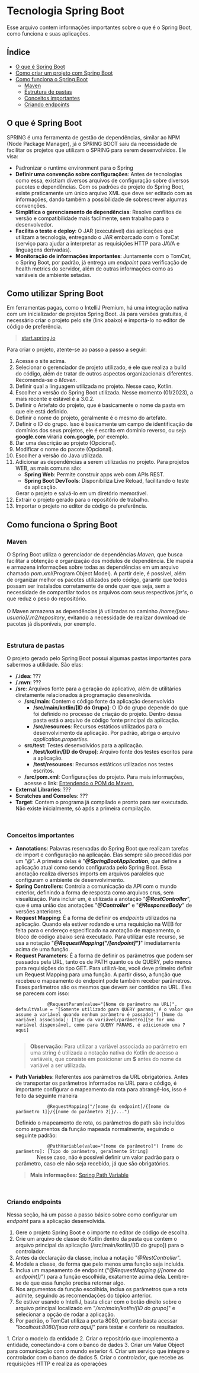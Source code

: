 # Tecnologia Spring Boot
Esse arquivo contem informações importantes sobre o que é o Spring Boot, como funciona e suas aplicações.  

<h2>Índice</h2>
<ul>
    <li><a href="#what-is">O que é Spring Boot</a></li>
    <li><a href="#how-to">Como criar um projeto com Spring Boot</a></li>
    <li>
        <a href="#how-does-it-works">Como funciona o Spring Boot</a>
        <ul>
            <li>
                <a href="#maven">Maven</a>
            </li>
            <li>
                <a href="#folders-structure">Estrutura de pastas</a>
            </li>
            <li>
                <a href="#concepts">Conceitos importantes</a>
            </li>
            <li>
                <a href="#endpoints">Criando endpoints</a>
            </li>
        </ul>
    </li>
</ul>

<h2 id="what-is">O que é Spring Boot</h2>
SPRING é uma ferramenta de gestão de dependências, similar ao NPM (Node Package Manager), já o SPRING BOOT saiu da necessidade de facilitar os projetos que utilizam o SPRING para serem desenvolvidos. Ele visa:
<ul>
    <li>
        Padronizar o runtime environment para o Spring
    </li>
    <li>
        <b>Definir uma convenção sobre configurações</b>: Antes de tecnologias como essa, existiam diversos arquivos de configuração sobre diversos pacotes e dependências. Com os padrões de projeto do Spring Boot, existe praticamente um único arquivo XML que deve ser editado com as informações, dando também a possibilidade de sobrescrever algumas convenções.
    </li>
    <li>
        <b>Simplifica o gerenciamento de dependências</b>: Resolve conflitos de versão e compatibilidade mais facilmente, sem trabalho para o desenvolvedor.
    </li>
    <li>
        <b>Facilita o teste e deploy</b>: O JAR (executável) das aplicações que utilizam a tecnologia, entregando o JAR embarcado com o TomCat (serviço para ajudar a interpretar as requisições HTTP para JAVA e linguagens derivadas).
    </li>
    <li>
        <b>Monitoração de informações importantes</b>: Juntamente com o TomCat, o Spring Boot, por padrão, já entrega um <i>endpoint</i> para verificação de health metrics do servidor, além de outras informações como as variáveis de ambiente setadas.
    </li>
</ul>

<h2 id="how-to">Como utilizar Spring Boot</h2>
Em ferramentas pagas, como o IntelliJ Premium, há uma integração nativa com um inicializador de projetos Spring Boot. Já para versões gratuitas, é necessário criar o projeto pelo site (link abaixo) e importá-lo no editor de código de preferência.
<blockquote>
    <a href="https://start.spring.io/">start.spring.io</a>
</blockquote>
Para criar o projeto, atente-se ao passo a passo a seguir:
<ol>
    <li>
        Acesse o site acima.
    </li>
    <li>
        Selecionar o gerenciador de projeto utilizado, é ele que realiza a build do código, além de tratar de outros aspectos organizacionais diferentes. Recomenda-se o <i>Maven</i>.
    </li>
    <li>
        Definir qual a linguagem utilizada no projeto. Nesse caso, Kotlin.
    </li>
    <li>
        Escolher a versão do Spring Boot utilizada. Nesse momento (01/2023), a mais recente e estável é a 3.0.2.
    </li>
    <li>
        Definir o Artefato do projeto, que é basicamente o nome da pasta em que ele está definido.
    </li>
    <li>
        Definir o nome do projeto, geralmente é o mesmo do artefato.
    </li>
    <li>
        Definir o ID do grupo. Isso é basicamente um campo de identificação de domínios dos seus projetos, ele é escrito em domínio reverso, ou seja <b>google.com</b> viraria <b>com.google</b>, por exemplo.
    </li>
    <li>
        Dar uma descrição ao projeto (Opcional).
    </li>
    <li>
        Modificar o nome do pacote (Opcional).
    </li>
    <li>
        Escolher a versão do Java utilizada.
    </li>
    <li>
        Adicionar as dependências a serem utilizadas no projeto. Para projetos WEB, as mais comuns são:
        <ul>
            <li>
                <b>Spring Web</b>: Permite construir apps web com APIs REST.
            </li>
            <li>
                <b>Spring Boot DevTools</b>: Disponibiliza Live Reload, facilitando o teste da aplicação.
            </li>
        </ul>
    </li>
        Gerar o projeto e salvá-lo em um diretório memorável.
    </li>
    <li>
        Extrair o projeto gerado para o repositório de trabalho.
    </li>
    <li>
        Importar o projeto no editor de código de preferência.
    </li>
</ol>

<h2 id="how-does-it-works">Como funciona o Spring Boot</h2>
<h3 id="maven">Maven</h3>
O Spring Boot utiliza o gerenciador de dependências <i>Maven</i>, que busca facilitar a obtenção e organização dos módulos de dependência. Ele mapeia e armazena informações sobre todas as dependências em um arquivo chamado <i>pom.xml</i>(Program Object Model). A partir dele, é possível, além de organizar melhor os pacotes utilizados pelo código, garantir que todos possam ser instalados corretamente de onde quer que seja, sem a necessidade de compartilar todos os arquivos com seus respectivos <i>jar's</i>, o que reduz o peso do repositório.  
<br><br>
O Maven armazena as dependências já utilizadas no caminho <i>/home/[seu-usuario]/.m2/repository</i>, evitando a necessidade de realizar download de pacotes já disponíveis, por exemplo.
<br><br>
<h3 id="folders-structure">Estrutura de pastas</h3>
O projeto gerado pelo Spring Boot possui algumas pastas importantes para sabermos a utilidade. São elas:
<ul>
    <li>
        <b>/.idea</b>: ???
    </li>
    <li>
        <b>/.mvn</b>: ???
    </li>
    <li>
        <b>/src</b>: Arquivos fonte para a geração do aplicativo, além de utilitários diretamente relacionados à programação desenvolvida.
        <ul>
            <li>
                <b>/src/main</b>: Contem o código fonte da aplicação desenvolvida
                <ul>
                    <li>
                        <b>/src/main/kotlin/[ID do Grupo]</b>: O ID do grupo depende do que foi definido no processo de criação do projeto. Dentro dessa pasta está o arquivo de código fonte principal da aplicação.
                    </li>
                    <li>
                        <b>/src/resources</b>: Recursos estáticos utilizados para o desenvolvimento da aplicação. Por padrão, abriga o arquivo <i>application.properties</i>.
                    </li>
                </ul>
            </li>
            <li>
                <b>src/test</b>: Testes desenvolvidos para a aplicação.
                <ul>
                    <li>
                        <b>/test/kotlin/[ID do Grupo]</b>: Arquivo fonte dos testes escritos para a aplicação.
                    </li>
                    <li>
                        <b>/test/resources</b>: Recursos estáticos utilizados nos testes escritos.
                    </li>
                </ul>
            </li>
            <li>
                <b>/src/pom.xml</b>: Configurações do projeto. Para mais informações, acesse o link: <a href="https://www.erudio.com.br/blog/entendendo-o-pom-do-maven/">Entendendo o POM do Maven.</a>
            </li>
        </ul>
    </li>
    <li>
        <b>External Libraries</b>: ???
    </li>
    <li>
        <b>Scratches and Consoles</b>: ???
    </li>
    <li>
        <b>Target</b>: Contem o programa já compilado e pronto para ser executado. Não existe inicialmente, só após a primeira compilação.
    </li>
</ul>
<br>
<h3 id="concepts">Conceitos importantes</h3>
<ul>
    <li>
        <b>Annotations</b>: Palavras reservadas do Spring Boot que realizam tarefas de import e configuração na aplicação. Elas sempre são precedidas por um "<i>@</i>". A primeira delas é "<b><i>@SpringBootApplication</i></b>, que define a aplicação atual como sendo configurada pelo Spring Boot. Essa anotação realiza diversos imports em arquivos paralelos que configuram o ambiente de desenvolvimento.
    </li>
    <li>
        <b>Spring Controllers</b>: Controla a comunicação da API com o mundo exterior, definindo a forma de resposta como arquivos crus, sem visualização. Para incluir um, é utilizada a anotação "<b><i>@RestController</i></b>", que é uma união das anotações "<b><i>@Controller</i></b>" e "<b><i>@ResponseBody</i></b>" de versões anteriores.
    </li>
    <li>
        <b>Request Mapping</b>: É a forma de definir os <i>endpoints</i> utilizados na aplicação. Quando ela estiver rodando e uma requisição na WEB for feita para o endereço especificado na anotação de mapeamento, o bloco de código abaixo será executado. Para utilizar este recurso, se usa a notação "<b><i>@RequestMapping("/[endpoint]")</i></b>" imediatamente acima de uma função.
    </li>
    <li>
        <b>Request Parameters</b>: É a forma de definir os parâmetros que podem ser passados pela URL, tanto os de PATH quanto os de QUERY, pelo menos para requisições do tipo GET. Para utilizá-los, você deve primeiro definir um Request Mapping para uma função. A partir disso, a função que recebeu o mapeamento do endpoint pode também receber parâmetros. Esses parâmetros são os mesmos que devem ser contidos na URL. Eles se parecem com isso:
        <br>
        <code>
            @RequestParam(value="[Nome do parâmetro na URL]", defaultValue = "[Somente utilizado para QUERY params, é o valor que assume a variável quando nenhum parâmetro é passado]") [Nome da variável associada]: [Tipo da variável/parâmetro][Se for uma variável dispensável, como para QUERY PARAMS, é adicionado uma <b>?</b> aqui]
        </code>
        <br>
        <blockquote>
            <b>Observação:</b> Para utilizar a variável associada ao parâmetro em uma string é utilizada a notação nativa do Kotlin de acesso a variáveis, que consiste em posicionar um <b>$</b> antes do nome da variável a ser utilizada.
        </blockquote>
    </li>
    <li>
        <b>Path Variables</b>: Referentes aos parâmetros da URL obrigatórios. Antes de transportar os parâmetros informados na URL para o código, é importante configurar o mapeamento da rota para abrangê-los, isso é feito da seguinte maneira
        <br>
        <code>
            @RequestMapping("/[nome do endpoint]/{[nome do parâmetro 1]}/{[nome do parâmetro 2]}/...")
        </code>
        <br>
        Definido o mapeamento de rota, os parâmetros do path são incluídos como argumentos da função mapeada normalmente, seguindo o seguinte padrão:
        <br>
        <code>
            @PathVariable(value="[nome do parâmetro]") [nome do parâmetro]: [Tipo do parâmetro, geralmente String]
        </code>
        Nesse caso, não é possível definir um valor padrão para o parâmetro, caso ele não seja recebido, já que são obrigatórios.
        <blockquote>
            <b>Mais informações:</b> <a href="https://www.baeldung.com/spring-pathvariable">Spring Path Variable</a>
        </blockquote>
    </li>
</ul>
<br>
<h3 id="endpoints">Criando endpoints</h3>
Nessa seção, há um passo a passo básico sobre como configurar um <i>endpoint</i> para a aplicação desenvolvida.
<br>
<ol>
    <li>
        Gere o projeto Spring Boot e o importe no editor de código de escolha.
    </li>
    <li>
        Crie um arquivo de classe do Kotlin dentro da pasta que contem o arquivo principal da aplicação (/src/main/kotlin/[ID do grupo]) para o controlador.
    </li>
    <li>
        Antes da declaração da classe, inclua a notação "<i>@RestController</i>".
    </li>
    <li>
        Modele a classe, de forma que pelo menos uma função seja incluída.
    </li>
    <li>
        Inclua um mapeamento de endpoint ("<i>@RequestMapping (/[nome do endpoint])</i>") para a função escolhida, exatamente acima dela. Lembre-se de que essa função precisa retornar algo.
    </li>
    <li>
        Nos argumentos da função escolhida, inclua os parâmetros que a rota admite, seguindo as recomendações do tópico anterior.
    </li>
    <li>
        Se estiver usando o IntelliJ, basta clicar com o botão direito sobre o arquivo principal localizado em "<i>/src/main/kotlin/[ID do grupo]</i>" e selecionar a opção de rodar a aplicação.
    </li>
    <li>
        Por padrão, o TomCat utiliza a porta 8080, portanto basta acessar "<i>localhost:8080/[sua rota aqui]</i>" para testar e conferir os resultados.
    </li>
</ol>
1. Criar o modelo da entidade
2. Criar o repositório que imoplementa a entidade, conectando-a com o banco de dados
3. Criar um Value Object para comunicação com o mundo exterior
4. Criar um serviço que integre o controlador com o banco de dados
5. Criar o controlador, que recebe as requisições HTTP e realiza as operações
